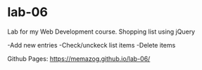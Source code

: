 # lab-06
Lab for my Web Development course. Shopping list using jQuery

-Add new entries
-Check/unckeck list items
-Delete items

Github Pages: https://memazog.github.io/lab-06/

